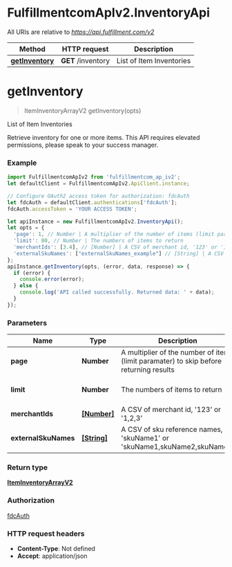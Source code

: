 # FulfillmentcomApIv2.InventoryApi

All URIs are relative to *https://api.fulfillment.com/v2*

Method | HTTP request | Description
------------- | ------------- | -------------
[**getInventory**](InventoryApi.md#getInventory) | **GET** /inventory | List of Item Inventories

<a name="getInventory"></a>
# **getInventory**
> ItemInventoryArrayV2 getInventory(opts)

List of Item Inventories

Retrieve inventory for one or more items. This API requires elevated permissions, please speak to your success manager.

### Example
```javascript
import FulfillmentcomApIv2 from 'fulfillmentcom_ap_iv2';
let defaultClient = FulfillmentcomApIv2.ApiClient.instance;

// Configure OAuth2 access token for authorization: fdcAuth
let fdcAuth = defaultClient.authentications['fdcAuth'];
fdcAuth.accessToken = 'YOUR ACCESS TOKEN';

let apiInstance = new FulfillmentcomApIv2.InventoryApi();
let opts = { 
  'page': 1, // Number | A multiplier of the number of items (limit paramater) to skip before returning results
  'limit': 80, // Number | The numbers of items to return
  'merchantIds': [3.4], // [Number] | A CSV of merchant id, '123' or '1,2,3'
  'externalSkuNames': ["externalSkuNames_example"] // [String] | A CSV of sku reference names, 'skuName1' or 'skuName1,skuName2,skuName3'
};
apiInstance.getInventory(opts, (error, data, response) => {
  if (error) {
    console.error(error);
  } else {
    console.log('API called successfully. Returned data: ' + data);
  }
});
```

### Parameters

Name | Type | Description  | Notes
------------- | ------------- | ------------- | -------------
 **page** | **Number**| A multiplier of the number of items (limit paramater) to skip before returning results | [optional] [default to 1]
 **limit** | **Number**| The numbers of items to return | [optional] [default to 80]
 **merchantIds** | [**[Number]**](Number.md)| A CSV of merchant id, &#x27;123&#x27; or &#x27;1,2,3&#x27; | [optional] 
 **externalSkuNames** | [**[String]**](String.md)| A CSV of sku reference names, &#x27;skuName1&#x27; or &#x27;skuName1,skuName2,skuName3&#x27; | [optional] 

### Return type

[**ItemInventoryArrayV2**](ItemInventoryArrayV2.md)

### Authorization

[fdcAuth](../README.md#fdcAuth)

### HTTP request headers

 - **Content-Type**: Not defined
 - **Accept**: application/json

